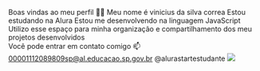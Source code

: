 Boas vindas ao meu perfil 💙💙
Meu nome é vinicius da silva correa
Estou estudando na Alura
Estou me desenvolvendo na linguagem JavaScript
Utilizo esse espaço para minha organização e compartilhamento dos meu projetos desenvolvidos   
Você pode entrar em contato comigo 📫
00001112089809sp@al.educacao.sp.gov.br
@alurastartestudante
![]([tumblr_7f32a75b9750ddb3eabfe35320a1b476_e6c4d597_500](https://github.com/user-attachments/assets/98398bb9-34b8-4aac-92c7-55118e6d0457)
)
